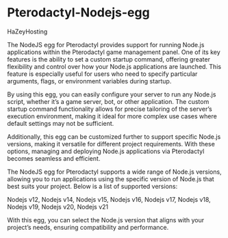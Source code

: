 # Pterodactyl-Nodejs-egg
HaZeyHosting



The NodeJS egg for Pterodactyl provides support for running Node.js applications within the Pterodactyl game management panel. One of its key features is the ability to set a custom startup command, offering greater flexibility and control over how your Node.js applications are launched. This feature is especially useful for users who need to specify particular arguments, flags, or environment variables during startup.

By using this egg, you can easily configure your server to run any Node.js script, whether it’s a game server, bot, or other application. The custom startup command functionality allows for precise tailoring of the server’s execution environment, making it ideal for more complex use cases where default settings may not be sufficient.

Additionally, this egg can be customized further to support specific Node.js versions, making it versatile for different project requirements. With these options, managing and deploying Node.js applications via Pterodactyl becomes seamless and efficient.


The NodeJS egg for Pterodactyl supports a wide range of Node.js versions, allowing you to run applications using the specific version of Node.js that best suits your project. Below is a list of supported versions:

Nodejs v12, 
Nodejs v14, 
Nodejs v15, 
Nodejs v16, 
Nodejs v17, 
Nodejs v18, 
Nodejs v19, 
Nodejs v20, 
Nodejs v21

With this egg, you can select the Node.js version that aligns with your project’s needs, ensuring compatibility and performance.
